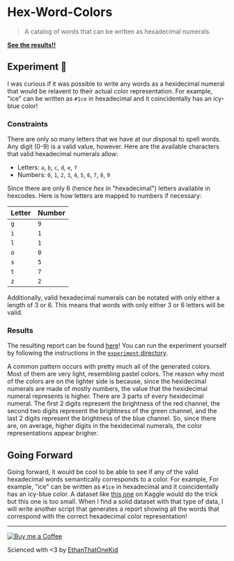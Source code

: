 # Hex-Word-Colors

> A catalog of words that can be written as hexadecimal numerals.

[**See the results!!**](experiment/reports/1601355040120.report.md)

## Experiment 🧪

I was curious if it was possible to write any words as a hexidecimal numeral that would be relavent to their actual color representation. For example, "ice" can be written as `#1ce` in hexadecimal and it coincidentally has an icy-blue color!

### Constraints

There are only so many letters that we have at our disposal to spell words.
Any digit (0-9) is a valid value, however.
Here are the available characters that valid hexadecimal numerals allow:

- Letters: `a`, `b`, `c`, `d`, `e`, `f`
- Numbers: `0`, `1`, `2`, `3`, `4`, `5`, `6`, `7`, `8`, `9`

Since there are only 6 (hence _hex_ in "hexadecimal") letters available in hexcodes.
Here is how letters are mapped to numbers if necessary:

| Letter | Number |
| ------ | ------ |
| `g`    | `9`    |
| `i`    | `1`    |
| `l`    | `1`    |
| `o`    | `0`    |
| `s`    | `5`    |
| `t`    | `7`    |
| `z`    | `2`    |

Additionally, valid hexadecimal numerals can be notated with only either a length of 3 or 6. This means that words with only either 3 or 6 letters will be valid.

### Results

The resulting report can be found [here](experiment/reports)!
You can run the experiment yourself by following the instructions in the [`experiment` directory](experiment).

A common pattern occurs with pretty much all of the generated colors.
Most of them are very light, resembling pastel colors.
The reason why most of the colors are on the lighter side is because, since the hexidecimal numerals are made of mostly numbers, the value that the hexidecimal numeral represents is higher.
There are 3 parts of every hexidecimal numeral.
The first 2 digits represent the brightness of the red channel, the second two digits represent the brightness of the green channel, and the last 2 digits represent the brightness of the blue channel.
So, since there are, on average, higher digits in the hexidecimal numerals, the color representations appear brigher.

## Going Forward

Going forward, it would be cool to be able to see if any of the valid hexadecimal words semantically corresponds to a color. For example, For example, "ice" can be written as `#1ce` in hexadecimal and it coincidentally has an icy-blue color. A dataset like [this one](https://www.kaggle.com/rtatman/color-terms-dataset) on Kaggle would do the trick but this one is too small. When I find a solid dataset with that type of data, I will write another script that generates a report showing all the words that correspond with the correct hexadecimal color representation!

---

[![Buy me a Coffee](https://img.shields.io/badge/buy%20me%20a-coffee-%23FF813F)][bmac]

Scienced with <3 by [EthanThatOneKid][creator_site]

[creator_site]: http://ethandavidson.com/
[bmac]: http://buymeacoff.ee/etok
